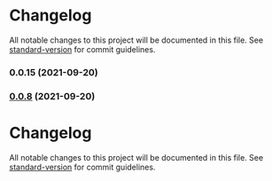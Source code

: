 # Changelog

All notable changes to this project will be documented in this file. See [standard-version](https://github.com/conventional-changelog/standard-version) for commit guidelines.

### 0.0.15 (2021-09-20)

### [0.0.8](https://github.com/acroquelois/quasar-semantic-release-poc/compare/v0.0.22...v0.0.8) (2021-09-20)

# Changelog

All notable changes to this project will be documented in this file. See [standard-version](https://github.com/conventional-changelog/standard-version) for commit guidelines.
